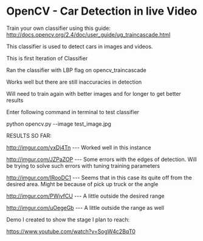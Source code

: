 # OpenCV - Car Detection in live Video

Train your own classifier using this guide:
http://docs.opencv.org/2.4/doc/user_guide/ug_traincascade.html

This classifier is used to detect cars in images and videos. 

This is first Iteration of Classifier 

Ran the classifier with LBP flag on opencv_traincascade 

Works well but there are still inaccuracies in detection 

Will need to train again with better images and for longer to get better results 

Enter following command in terminal to test classifier

python opencv.py --image test_image.jpg


RESULTS SO FAR:

http://imgur.com/yxDj4Tn --- Worked well in this instance

http://imgur.com/JZPaZOP --- Some errors with the edges of detection. Will be trying to solve such errors with tuning training parameters

http://imgur.com/IRooDC1 --- Seems that in this case its quite off from the desired area. Might be because of pick up truck or the angle
 
http://imgur.com/PWjvfCU --- A little outside the desired range 

http://imgur.com/uOegeGb --- A little outside the range as well 


Demo I created to show the stage I plan to reach:

https://www.youtube.com/watch?v=SogW4c2BqT0

